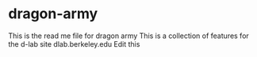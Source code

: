 dragon-army
===========
This is the read me file for dragon army
This is a collection of features for the d-lab site dlab.berkeley.edu
Edit this
